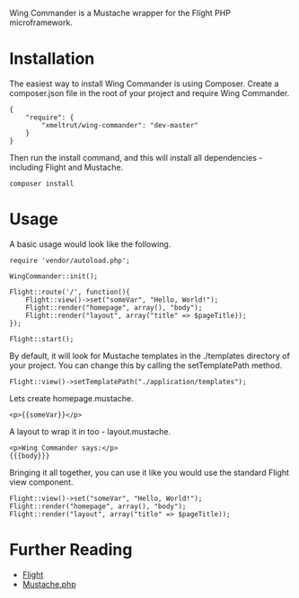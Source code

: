 Wing Commander is a Mustache wrapper for the Flight PHP microframework.

Installation
============

The easiest way to install Wing Commander is using Composer. Create a composer.json file in the root of your project and require Wing Commander.

	{
		"require": {
			"xmeltrut/wing-commander": "dev-master"
		}
	}

Then run the install command, and this will install all dependencies - including Flight and Mustache.

	composer install

Usage
=====

A basic usage would look like the following.

	require 'vendor/autoload.php';
	
	WingCommander::init();
	
	Flight::route('/', function(){
		Flight::view()->set("someVar", "Hello, World!");
		Flight::render("homepage", array(), "body");
		Flight::render("layout", array("title" => $pageTitle));
	});
	
	Flight::start();

By default, it will look for Mustache templates in the ./templates directory of your project. You can change this by calling the setTemplatePath method.

	Flight::view()->setTemplatePath("./application/templates");

Lets create homepage.mustache.

	<p>{{someVar}}</p>

A layout to wrap it in too - layout.mustache.

	<p>Wing Commander says:</p>
	{{{body}}}

Bringing it all together, you can use it like you would use the standard Flight view component.

	Flight::view()->set("someVar", "Hello, World!");
	Flight::render("homepage", array(), "body");
	Flight::render("layout", array("title" => $pageTitle));

Further Reading
===============

* [Flight](http://flightphp.com/)
* [Mustache.php](https://github.com/bobthecow/mustache.php)
